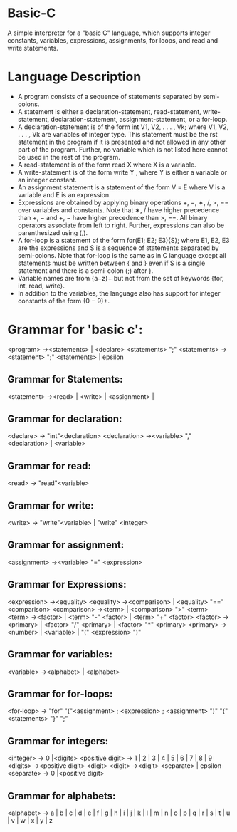 # Basic-C
A simple interpreter for a "basic C" language, which supports integer constants, variables, expressions, assignments, for loops, and read and write statements.

# Language Description 
* A program consists of a sequence of statements separated by semi-colons.
* A statement is either a declaration-statement, read-statement, write-statement, declaration-statement, assignment-statement, or a for-loop.
* A declaration-statement is of the form int V1, V2, . . . , Vk; where V1, V2, . . . , Vk are variables of integer type. This statement must be the rst statement in the program if it is presented and not allowed in any other part of the program. Further, no variable which is not listed here cannot be used in the rest of the program.
* A read-statement is of the form read X where X is a variable.
* A write-statement is of the form write Y , where Y is either a variable or an integer constant.
* An assignment statement is a statement of the form V = E where V is a variable and E is an expression. 
* Expressions are obtained by applying binary operations +, −, ∗, /, >, == over variables and constants. Note that ∗, / have higher precedence than +, − and +, − have higher precedence than >, ==. All binary operators associate from left to right. Further, expressions can also be parenthesized using (,).
* A for-loop is a statement of the form for(E1; E2; E3){S}; where E1, E2, E3 are the expressions and S is a sequence of statements separated by semi-colons. Note that for-loop is the same as in C language except all statements must be written between { and } even if S is a single statement and there is a semi-colon (;) after }.
* Variable names are from {a−z}+ but not from the set of keywords {for, int, read, write}.
* In addition to the variables, the language also has support for integer constants of the form {0 − 9}+.

# Grammar for 'basic c':
\<program> ->\<statements> | \<declare> \<statements> ";"
\<statements> ->\<statement> ";" \<statements> | epsilon
## Grammar for Statements:
\<statement> ->\<read> | \<write> | \<assignment> |<for-loop>
## Grammar for declaration:
\<declare> ->  "int"\<declaration>
\<declaration> ->\<variable> "," \<declaration> | \<variable>
## Grammar for read:
\<read> -> "read"\<variable>
## Grammar for write:
\<write> -> "write"\<variable> | "write" \<integer>
## Grammar for assignment:
\<assignment> ->\<variable> "=" \<expression>
## Grammar for Expressions:
\<expression> ->\<equality>
\<equality> ->\<comparison> | \<equality> "==" \<comparison>
\<comparison> ->\<term> | \<comparison> ">" \<term>
\<term> ->\<factor> | \<term> "-" \<factor> | \<term> "+" \<factor>
\<factor> ->\<primary> | \<factor> "/" \<primary> | \<factor> "*" \<primary>
\<primary> ->\<number> | \<variable> | "(" \<expression> ")"
## Grammar for variables:
\<variable> ->\<alphabet><variable> | \<alphabet>
## Grammar for for-loops:
\<for-loop> -> "for" "("\<assignment> ; \<expression> ; \<assignment> ")" "{" \<statements> "}" ";"
## Grammar for integers:
\<integer> -> 0 |\<digits>
\<positive digit> -> 1 | 2 | 3 | 4 | 5 | 6 | 7 | 8 | 9
\<digits> ->\<positive digit> \<digit>
\<digit> ->\<digit> \<separate> | epsilon
\<separate> -> 0 |\<positive digit>
## Grammar for alphabets:
\<alphabet> -> a | b | c | d | e | f | g | h | i | j | k | l | m | n | o | p | q | r | s | t | u | v | w | x | y | z
